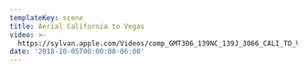 ```yaml
---
templateKey: scene
title: Aerial California to Vegas
video: >-
  https://sylvan.apple.com/Videos/comp_GMT306_139NC_139J_3066_CALI_TO_VEGAS_v07_SDR_FINAL_22062018_SDR_2K_AVC.mov
date: '2018-10-05T00:00:00-06:00'
---
```



